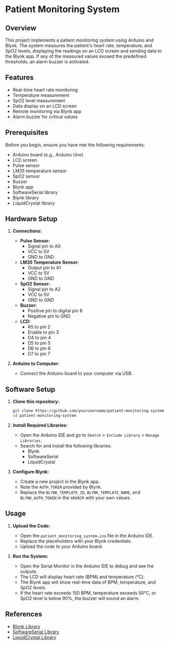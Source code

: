 # Patient Monitoring System

## Overview

This project implements a patient monitoring system using Arduino and Blynk. The system measures the patient's heart rate, temperature, and SpO2 levels, displaying the readings on an LCD screen and sending data to the Blynk app. If any of the measured values exceed the predefined thresholds, an alarm buzzer is activated.

## Features

- Real-time heart rate monitoring
- Temperature measurement
- SpO2 level measurement
- Data display on an LCD screen
- Remote monitoring via Blynk app
- Alarm buzzer for critical values

## Prerequisites

Before you begin, ensure you have met the following requirements:

- Arduino board (e.g., Arduino Uno)
- LCD screen
- Pulse sensor
- LM35 temperature sensor
- SpO2 sensor
- Buzzer
- Blynk app
- SoftwareSerial library
- Blynk library
- LiquidCrystal library

## Hardware Setup

1. **Connections:**
    - **Pulse Sensor:**
        - Signal pin to A0
        - VCC to 5V
        - GND to GND
    - **LM35 Temperature Sensor:**
        - Output pin to A1
        - VCC to 5V
        - GND to GND
    - **SpO2 Sensor:**
        - Signal pin to A2
        - VCC to 5V
        - GND to GND
    - **Buzzer:**
        - Positive pin to digital pin 8
        - Negative pin to GND
    - **LCD:**
        - RS to pin 2
        - Enable to pin 3
        - D4 to pin 4
        - D5 to pin 5
        - D6 to pin 6
        - D7 to pin 7

2. **Arduino to Computer:**
    - Connect the Arduino board to your computer via USB.

## Software Setup

1. **Clone this repository:**
    ```sh
    git clone https://github.com/yourusername/patient-monitoring-system.git
    cd patient-monitoring-system
    ```

2. **Install Required Libraries:**
    - Open the Arduino IDE and go to `Sketch` > `Include Library` > `Manage Libraries`.
    - Search for and install the following libraries:
        - Blynk
        - SoftwareSerial
        - LiquidCrystal

3. **Configure Blynk:**
    - Create a new project in the Blynk app.
    - Note the `AUTH_TOKEN` provided by Blynk.
    - Replace the `BLYNK_TEMPLATE_ID`, `BLYNK_TEMPLATE_NAME`, and `BLYNK_AUTH_TOKEN` in the sketch with your own values.

## Usage

1. **Upload the Code:**
    - Open the `patient_monitoring_system.ino` file in the Arduino IDE.
    - Replace the placeholders with your Blynk credentials.
    - Upload the code to your Arduino board.

2. **Run the System:**
    - Open the Serial Monitor in the Arduino IDE to debug and see the outputs.
    - The LCD will display heart rate (BPM) and temperature (°C).
    - The Blynk app will show real-time data of BPM, temperature, and SpO2 levels.
    - If the heart rate exceeds 150 BPM, temperature exceeds 50°C, or SpO2 level is below 90%, the buzzer will sound an alarm.

## References

- [Blynk Library](https://github.com/blynkkk/blynk-library)
- [SoftwareSerial Library](https://www.arduino.cc/en/Reference/SoftwareSerial)
- [LiquidCrystal Library](https://www.arduino.cc/en/Reference/LiquidCrystal)